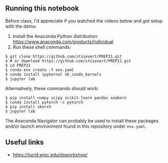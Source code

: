 ## Running this notebook
Before class, I'd appreciate if you watched the videos below and got setup with the demo:

1. Install the Anaconda Python distribution: https://www.anaconda.com/products/individual
2. Run these shell commands:

``` shell
$ git clone https://github.com/stsievert/PREP21.git
$ # or download https://github.com/stsievert/PREP21.git
$ cd PREP21
$ conda env create -f env.yaml
$ conda install ipykernel nb_conda_kernels
$ jupyter lab
```

Alternatively, these commands should work:

``` shell
$ pip install numpy scipy scikit-learn pandas seaborn
$ conda install pytorch -c pytorch
$ pip install skorch
$ jupyter lab
```

The Anaconda Navigator can probably be used to install these packages and/or launch environment found in this repository under `env.yaml`.

## Useful links

* https://lucid.wisc.edu/dsworkshop/
